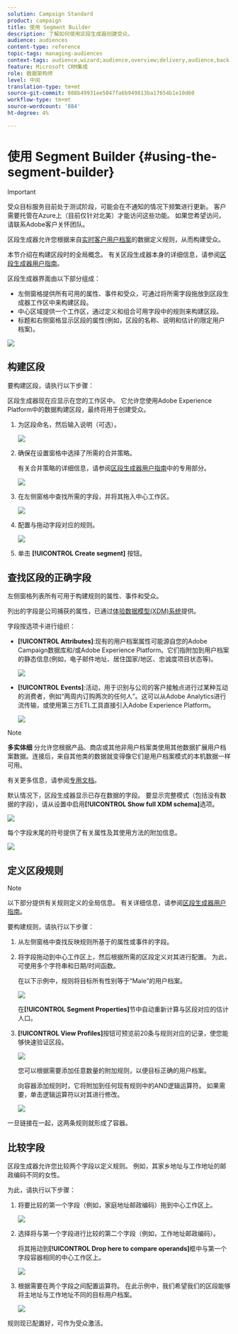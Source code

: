 ```yaml
---
solution: Campaign Standard
product: campaign
title: 使用 Segment Builder
description: 了解如何使用区段生成器创建受众。
audience: audiences
content-type: reference
topic-tags: managing-audiences
context-tags: audience,wizard;audience,overview;delivery,audience,back
feature: Microsoft CRM集成
role: 数据架构师
level: 中间
translation-type: tm+mt
source-git-commit: 088b49931ee5047fa6b949813ba17654b1e10d60
workflow-type: tm+mt
source-wordcount: '884'
ht-degree: 4%

---
```



# 使用 Segment Builder {#using-the-segment-builder}

>[!IMPORTANT]
>
>受众目标服务目前处于测试阶段，可能会在不通知的情况下频繁进行更新。 客户需要托管在Azure上（目前仅针对北美）才能访问这些功能。 如果您希望访问，请联系Adobe客户关怀团队。

区段生成器允许您根据来自[实时客户用户档案](https://docs.adobe.com/content/help/zh-Hans/experience-platform/profile/home.html)的数据定义规则，从而构建受众。

本节介绍在构建区段时的全局概念。 有关区段生成器本身的详细信息，请参阅[区段生成器用户指南](https://docs.adobe.com/content/help/en/experience-platform/segmentation/ui/overview.html)。

区段生成器界面由以下部分组成：

* 左侧窗格提供所有可用的属性、事件和受众，可通过将所需字段拖放到区段生成器工作区中来构建区段。
* 中心区域提供一个工作区，通过定义和组合可用字段中的规则来构建区段。
* 标题和右侧窗格显示区段的属性(例如，区段的名称、说明和估计的限定用户档案)。

![](assets/aep_audiences_interface.png)

## 构建区段

要构建区段，请执行以下步骤：

区段生成器现在应显示在您的工作区中。 它允许您使用Adobe Experience Platform中的数据构建区段，最终将用于创建受众。

1. 为区段命名，然后输入说明（可选）。

   ![](assets/aep_audiences_creation_edit_name.png)

1. 确保在设置窗格中选择了所需的合并策略。

   有关合并策略的详细信息，请参阅[区段生成器用户指南](https://docs.adobe.com/content/help/en/experience-platform/segmentation/ui/overview.html)中的专用部分。

   ![](assets/aep_audiences_mergepolicy.png)

1. 在左侧窗格中查找所需的字段，并将其拖入中心工作区。

   ![](assets/aep_audiences_dragfield.png)

1. 配置与拖动字段对应的规则。

   ![](assets/aep_audiences_configure_rules.png)

1. 单击 **[!UICONTROL Create segment]** 按钮。

## 查找区段的正确字段

左侧窗格列表所有可用于构建规则的属性、事件和受众。

列出的字段是公司捕获的属性，已通过[体验数据模型(XDM)系统](https://docs.adobe.com/content/help/zh-Hans/experience-platform/xdm/home.html)提供。

字段按选项卡进行组织：

* **[!UICONTROL Attributes]**:现有的用户档案属性可能源自您的Adobe Campaign数据库和/或Adobe Experience Platform。它们指附加到用户档案的静态信息(例如，电子邮件地址、居住国家/地区、忠诚度项目状态等)。

   ![](assets/aep_audiences_attributestab.png)

* **[!UICONTROL Events]**:活动，用于识别与公司的客户接触点进行过某种互动的消费者，例如“两周内订购两次的任何人”。这可以从Adobe Analytics进行流传输，或使用第三方ETL工具直接引入Adobe Experience Platform。

   ![](assets/aep_audiences_eventstab.png)

>[!NOTE]
>
>**多实体细** 分允许您根据产品、商店或其他非用户档案类使用其他数据扩展用户档案数据。连接后，来自其他类的数据就变得像它们是用户档案模式的本机数据一样可用。
>
>有关更多信息，请参阅[专用文档](https://docs.adobe.com/content/help/en/experience-platform/segmentation/multi-entity-segmentation.html)。

默认情况下，区段生成器显示已存在数据的字段。 要显示完整模式（包括没有数据的字段），请从设置中启用&#x200B;**[!UICONTROL Show full XDM schema]**&#x200B;选项。

![](assets/aep_audiences_populatedfields.png)

每个字段末尾的符号提供了有关属性及其使用方法的附加信息。

![](assets/aep_audiences_isymbol.png)

## 定义区段规则

>[!NOTE]
>
>以下部分提供有关规则定义的全局信息。 有关详细信息，请参阅[区段生成器用户指南](https://docs.adobe.com/content/help/en/experience-platform/segmentation/ui/overview.html)。

要构建规则，请执行以下步骤：

1. 从左侧窗格中查找反映规则所基于的属性或事件的字段。

1. 将字段拖动到中心工作区上，然后根据所需的区段定义对其进行配置。 为此，可使用多个字符串和日期/时间函数。

   在以下示例中，规则将目标所有性别等于“Male”的用户档案。

   ![](assets/aep_audiences_malegender.png)

   在&#x200B;**[!UICONTROL Segment Properties]**&#x200B;节中自动重新计算与区段对应的估计人口。

1. **[!UICONTROL View Profiles]**&#x200B;按钮可预览前20条与规则对应的记录，使您能够快速验证区段。

   ![](assets/aep_audiences_samplepreview.png)

   您可以根据需要添加任意数量的附加规则，以便目标正确的用户档案。

   向容器添加规则时，它将附加到任何现有规则中的AND逻辑运算符。 如果需要，单击逻辑运算符以对其进行修改。

   ![](assets/aep_audiences_andoperator.png)

一旦链接在一起，这两条规则就形成了容器。

## 比较字段

区段生成器允许您比较两个字段以定义规则。 例如，其家乡地址与工作地址的邮政编码不同的女性。

为此，请执行以下步骤：

1. 将要比较的第一个字段（例如，家庭地址邮政编码）拖到中心工作区上。

   ![](assets/aep_audiences_comparing_1.png)

1. 选择将与第一个字段进行比较的第二个字段（例如，工作地址邮政编码）。

   将其拖动到&#x200B;**[!UICONTROL Drop here to compare operands]**&#x200B;框中与第一个字段容器相同的中心工作区上。

   ![](assets/aep_audiences_comparing_2.png)

1. 根据需要在两个字段之间配置运算符。 在此示例中，我们希望我们的区段能够将主地址与工作地址不同的目标用户档案。

   ![](assets/aep_audiences_comparing_3.png)

规则现已配置好，可作为受众激活。
